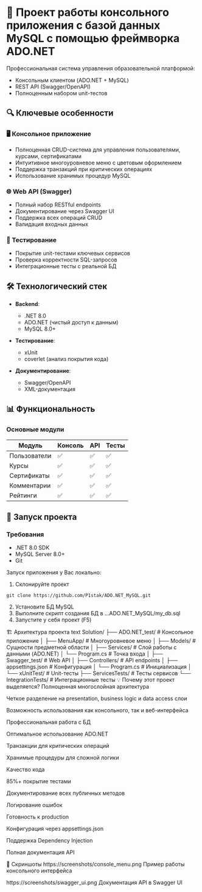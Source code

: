 # 🚀 Проект работы консольного приложения с базой данных MySQL с помощью фреймворка ADO.NET

Профессиональная система управления образовательной платформой:
- Консольным клиентом (ADO.NET + MySQL)
- REST API (Swagger/OpenAPI)
- Полноценным набором unit-тестов

## 🔍 Ключевые особенности

### 🖥 Консольное приложение
- Полноценная CRUD-система для управления пользователями, курсами, сертификатами
- Интуитивное многоуровневое меню с цветовым оформлением
- Поддержка транзакций при критических операциях
- Использование хранимых процедур MySQL

### 🌐 Web API (Swagger)
- Полный набор RESTful endpoints
- Документирование через Swagger UI
- Поддержка всех операций CRUD
- Валидация входных данных

### 🧪 Тестирование
- Покрытие unit-тестами ключевых сервисов
- Проверка корректности SQL-запросов
- Интеграционные тесты с реальной БД

## 🛠 Технологический стек

- **Backend**: 
  - .NET 8.0
  - ADO.NET (чистый доступ к данным)
  - MySQL 8.0+
  
- **Тестирование**:
  - xUnit
  - coverlet (анализ покрытия кода)

- **Документирование**:
  - Swagger/OpenAPI
  - XML-документация

## 📊 Функциональность

### Основные модули
| Модуль          | Консоль | API | Тесты |
|-----------------|---------|-----|-------|
| Пользователи    | ✅       | ✅   | ✅     |
| Курсы          | ✅       | ✅   | ✅     |
| Сертификаты    | ✅       | ✅   | ✅     |
| Комментарии    | ✅       | ✅   | ✅     |
| Рейтинги       | ✅       | ✅   | ✅     |

## 🚀 Запуск проекта

### Требования
- .NET 8.0 SDK
- MySQL Server 8.0+
- Git

Запуск приложения у Вас локально:
1) Склонируйте проект
```
git clone https://github.com/P1stak/ADO.NET_MySQL.git
```
2) Установите БД MySQL
3) Выполните скрипт создания БД в ...ADO.NET_MySQL/my_db.sql
4) Запустите у себя проект (F5)


🏗 Архитектура проекта
text
Solution/
├── ADO.NET_test/            # Консольное приложение
│   ├── MenuApp/             # Многоуровневое меню
│   ├── Models/              # Сущности предметной области
│   ├── Services/            # Слой работы с данными (ADO.NET)
│   └── Program.cs           # Точка входа
│
├── Swagger_test/            # Web API
│   ├── Controllers/         # API endpoints
│   ├── appsettings.json     # Конфигурация
│   └── Program.cs           # Инициализация
│
└── xUnitTest/               # Unit-тесты
    ├── ServicesTests/       # Тесты сервисов
    └── IntegrationTests/    # Интеграционные тесты
💡 Почему этот проект выделяется?
Полноценная многослойная архитектура

Четкое разделение на presentation, business logic и data access слои

Возможность использования как консольного, так и веб-интерфейса

Профессиональная работа с БД

Оптимальное использование ADO.NET

Транзакции для критических операций

Хранимые процедуры для сложной логики

Качество кода

85%+ покрытие тестами

Документирование всех публичных методов

Логирование ошибок

Готовность к production

Конфигурация через appsettings.json

Поддержка Dependency Injection

Полная документация API

📸 Скриншоты
https://screenshots/console_menu.png
Пример работы консольного интерфейса

https://screenshots/swagger_ui.png
Документация API в Swagger UI
